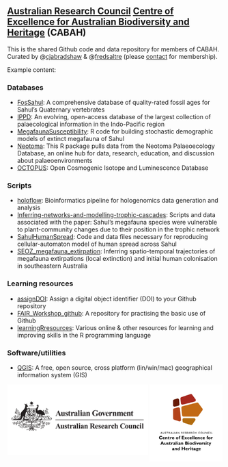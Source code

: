 ## <a href="http://www.arc.gov.au">Australian Research Council</a> <a href="http://epicaustralia.org.au">Centre of Excellence for Australian Biodiversity and Heritage</a> (CABAH)

This is the shared Github code and data repository for members of CABAH. Curated by @<a href="https://github.com/cjabradshaw">cjabradshaw</a> & @<a href="https://github.com/FredSaltre">fredsaltre</a> (please <a href="https://github.com/cjabradshaw">contact</a> for membership).

Example content:

### Databases
- <a href="https://github.com/CABAH/FosSahul">FosSahul</a>: A comprehensive database of quality-rated fossil ages for Sahul’s Quaternary vertebrates
- <a href="https://github.com/CABAH/IPPD">IPPD</a>: An evolving, open-access database of the largest collection of palaecological information in the Indo-Pacific region 
- <a href="https://github.com/CABAH/MegafaunaSusceptibility">MegafaunaSusceptibility</a>: R code for building stochastic demographic models of extinct megafauna of Sahul
- <a href="https://github.com/CABAH/neotoma2">Neotoma</a>: This R package pulls data from the Neotoma Palaeoecology Database, an online hub for data, research, education, and discussion about palaeoenvironments
- <a href="https://github.com/CABAH/OCTOPUS">OCTOPUS</a>: Open Cosmogenic Isotope and Luminescence Database

### Scripts
- <a href="https://github.com/CABAH/holoflow">holoflow</a>: Bioinformatics pipeline for hologenomics data generation and analysis
- <a href="https://github.com/CABAH/Inferring-networks-and-modelling-trophic-cascades/tree/master">Inferring-networks-and-modelling-trophic-cascades</a>: Scripts and data associated with the paper: Sahul’s megafauna species were vulnerable to plant-community changes due to their position in the trophic network
- <a href="https://github.com/CABAH/SahulHumanSpread">SahulHumanSpread</a>: Code and data files necessary for reproducing cellular-automaton model of human spread across Sahul
- <a href="https://github.com/CABAH/SEOZ_megafauna_extirpation">SEOZ_megafauna_extirpation</a>: Inferring spatio-temporal trajectories of megafauna extirpations (local extinction) and initial human colonisation in southeastern Australia

### Learning resources
- <a href="https://github.com/CABAH/assignDOI">assignDOI</a>: Assign a digital object identifier (DOI) to your Github repository
- <a href="https://github.com/CABAH/FAIR_Workshop_github">FAIR_Workshop_github</a>: A repository for practising the basic use of Github
- <a href="https://github.com/CABAH/learningRresources">learningRresources</a>: Various online & other resources for learning and improving skills in the R programming language

### Software/utilities
- <a href="https://github.com/CABAH/QGIS">QGIS</a>: A free, open source, cross platform (lin/win/mac) geographical information system (GIS)

[<img src="profile/CabahFCP.jpg" alt="Centre of Excellence for Australian Biodiversity and Heritage" width="170" align="right" />](http://EpicAustralia.org.au)
[<img src="profile/australian-research-council.png" alt="Australian Research Council" width="330" align="left" />](http://www.arc.gov.au)
